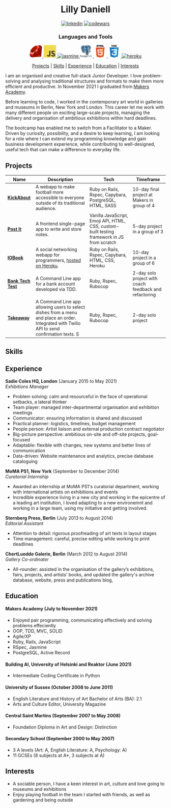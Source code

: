 <h1 align="center">Lilly Daniell</h1>
<p align="center"> <a href="https://www.linkedin.com/in/lilly-daniell-62bba152/" target="_blank" rel="noopener noreferrer"> <img src="https://cdn.jsdelivr.net/npm/simple-icons@3.0.1/icons/linkedin.svg" alt="linkedin" height="40" width="40"/></a>
<a href="https://www.codewars.com/users/lildann" target="_blank" rel="noopener noreferrer"> <img src="http://www.softlab.ntua.gr/~nickie/images/logo/codewars.png" alt="codewars" height="40" width="40"/></a></p>

<h3 align="center">Languages and Tools</h3>
<p align="center"> <a href="https://www.ruby-lang.org/en/" target="_blank"> <img src="https://raw.githubusercontent.com/devicons/devicon/master/icons/ruby/ruby-original.svg" alt="ruby" width="40" height="40"/> </a>
<a href="https://developer.mozilla.org/en-US/docs/Web/JavaScript" target="_blank"> <img src="https://raw.githubusercontent.com/devicons/devicon/master/icons/javascript/javascript-original.svg" alt="javascript" width="40" height="40"/> </a> 
<a href="https://jasmine.github.io/" target="_blank"> <img src="https://www.vectorlogo.zone/logos/jasmine/jasmine-icon.svg" alt="jasmine" width="40" height="40"/> </a>
<a href="https://www.postgresql.org" target="_blank"> <img src="https://raw.githubusercontent.com/devicons/devicon/master/icons/postgresql/postgresql-original-wordmark.svg" alt="postgresql" width="40" height="40"/> </a> 
<a href="https://developer.mozilla.org/en-US/docs/Glossary/HTML" target="_blank"> <img src="https://raw.githubusercontent.com/devicons/devicon/master/icons/html5/html5-original-wordmark.svg" alt="html5" width="40" height="40"/> </a> 
<a href="https://www.w3schools.com/css/" target="_blank"> <img src="https://raw.githubusercontent.com/devicons/devicon/master/icons/css3/css3-original-wordmark.svg" alt="css3" width="40" height="40"/> </a> 
<a href="https://heroku.com" target="_blank"> <img src="https://www.vectorlogo.zone/logos/heroku/heroku-icon.svg" alt="heroku" width="40" height="40"/></a></p>

<div align="center">

[Projects](#projects) |
[Skills](#skills) |
[Experience](#experience) |
[Education](#education) |
[Interests](#interests)

</div>

I am an organised and creative full-stack Junior Developer. I love problem-solving and analysing traditional structures and formats to make them more efficient and productive. In November 2021 I graduated from [Makers Academy](#projects).

Before learning to code, I worked in the contemporary art world in galleries and museums in Berlin, New York and London. This career let me work with many different people on exciting large-scale projects, managing the delivery and organisation of ambitious exhibitions within hard deadlines. 

The bootcamp has enabled me to switch from a Facilitator to a Maker. Driven by curiosity, possibility, and a desire to keep learning, I am looking for a role where I can extend my programming knowledge and gain business development experience, while contributing to well-designed, useful tech that can make a difference to everyday life.


## Projects

| Name                         | Description       | Tech              | Timeframe |
| ---------------------------- | ----------------- | ----------------- | ----------|
| **[KickAbout](https://github.com/lildann/kickabout)** | A webapp to make football more accessible to everyone outside of its traditional audience. | Ruby on Rails, Rspec, Capybara, PostgreSQL, HTML, SASS| 10-day final project at Makers in group of 4|
| **[Post It](https://lildann.github.io/notes_app/)** | A frontend single-page app to write and store notes. | Vanilla JavaScript, Emoji API, HTML, CSS, custom-built testing framework in JS from scratch | 5-day project in a group of 3 |
| **[IOBook](https://github.com/lildann/iobook)** | A social networking webapp for programmers, [hosted on Heroku](https://iobook.herokuapp.com/). | Ruby on Rails, Rspec, Capybara, HTML, CSS, Heroku | 10-day project in a group of 6 |
| **[Bank Tech Test](https://github.com/lildann/bank-tech-test)** | A Command Line app for a bank account developed via TDD. | Ruby, Rspec, Rubocop | 2-day solo project with coach feedback and refactoring |
| **[Takeaway](https://github.com/lildann/takeaway-challenge)**| A Command Line app allowing users to select dishes from a menu and place an order. Integrated with Twilio API to send confirmation texts. S| Ruby, Rspec, Rubocop | 2-day solo project |


## Skills



## Experience

**Sadie Coles HQ, London** (January 2015 to May 2021)  
_Exhibitions Manager_

- Problem solving: calm and resourceful in the face of operational setbacks, a lateral thinker
- Team player: managed inter-departmental organisation and exhibition meetings
- Communicator: ensuring information is shared and discussed
- Practical planner: logistics, timelines, budget management
- People person: Artist liaison and external production contract negotiator
- Big-picture perspective: ambitious on-site and off-site projects, goal-focused 
- Adaptable: flexible with changes, new systems and better lines of communication 
- Data-driven: Website maintenance and analytics, precise database cataloguing

**MoMA PS1, New York** (September to December 2014)  
_Curatorial Internship_

- Awarded an internship at MoMA PS1's curatorial department, working with international artists on exhibitions and events 
- Incredible experience living in a new city and working in the epicentre of a leading art institution, I loved adapting to a new environemnt and working in a large team, using my initiative and getting involved.

**Sternberg Press, Berlin** (July 2013 to August 2014)  
_Editorial Assistant_

- Attention to detail: rigorous proofreading of art texts in layout stages
- Time management: careful, precise editing while working to print deadlines

**ChertLuedde Galerie, Berlin** (March 2012 to August 2014)  
_Gallery Co-ordinater_

- All-rounder: assisted in the organisation of the gallery’s exhibitions, fairs, projects, and artists’ books, and updated the gallery's archive database, website, press and publications blog,


## Education

#### Makers Academy (July to November 2021)
- Enjoyed pair programming, communicating effectively and solving problems effeciently
- OOP, TDD, MVC, SOLID
- Agile/XP
- Ruby, Rails, JavaScript
- RSpec, Jasmine
- PostgreSQL, Active Record

#### Building AI, University of Helsinki and Reaktor (June 2021)

- Intermediate Coding Certificate in Python

#### University of Sussex (October 2008 to June 2011)

- English Literature and History of Art Bachelor of Arts (BA): 2.1
- Arts and Culture Editor, University Magazine

#### Central Saint Martins (September 2007 to May 2008)

- Foundation Diploma in Art and Design: Distinction

#### Secondary School (September 2000 to May 2007)

- 3 A levels (Art: A, English Literature: A, Psychology: A)
- 11 GCSEs (8 subjects at A*, 3 subjects at A)

## Interests

* A sociable person, I have a keen interest in art, culture and love going to museums and exhibitions
* Enjoy playing football in the team I started with friends, as well as gardening and being outside
